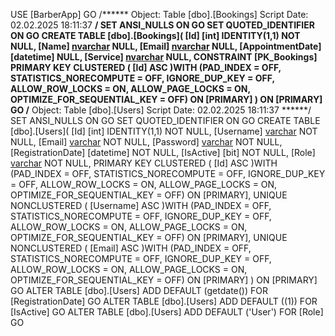 USE [BarberApp]
GO
/****** Object:  Table [dbo].[Bookings]    Script Date: 02.02.2025 18:11:37 ******/
SET ANSI_NULLS ON
GO
SET QUOTED_IDENTIFIER ON
GO
CREATE TABLE [dbo].[Bookings](
	[Id] [int] IDENTITY(1,1) NOT NULL,
	[Name] [nvarchar](100) NULL,
	[Email] [nvarchar](100) NULL,
	[AppointmentDate] [datetime] NULL,
	[Service] [nvarchar](50) NULL,
 CONSTRAINT [PK_Bookings] PRIMARY KEY CLUSTERED 
(
	[Id] ASC
)WITH (PAD_INDEX = OFF, STATISTICS_NORECOMPUTE = OFF, IGNORE_DUP_KEY = OFF, ALLOW_ROW_LOCKS = ON, ALLOW_PAGE_LOCKS = ON, OPTIMIZE_FOR_SEQUENTIAL_KEY = OFF) ON [PRIMARY]
) ON [PRIMARY]
GO
/****** Object:  Table [dbo].[Users]    Script Date: 02.02.2025 18:11:37 ******/
SET ANSI_NULLS ON
GO
SET QUOTED_IDENTIFIER ON
GO
CREATE TABLE [dbo].[Users](
	[Id] [int] IDENTITY(1,1) NOT NULL,
	[Username] [varchar](255) NOT NULL,
	[Email] [varchar](255) NOT NULL,
	[Password] [varchar](255) NOT NULL,
	[RegistrationDate] [datetime] NOT NULL,
	[IsActive] [bit] NOT NULL,
	[Role] [varchar](50) NOT NULL,
PRIMARY KEY CLUSTERED 
(
	[Id] ASC
)WITH (PAD_INDEX = OFF, STATISTICS_NORECOMPUTE = OFF, IGNORE_DUP_KEY = OFF, ALLOW_ROW_LOCKS = ON, ALLOW_PAGE_LOCKS = ON, OPTIMIZE_FOR_SEQUENTIAL_KEY = OFF) ON [PRIMARY],
UNIQUE NONCLUSTERED 
(
	[Username] ASC
)WITH (PAD_INDEX = OFF, STATISTICS_NORECOMPUTE = OFF, IGNORE_DUP_KEY = OFF, ALLOW_ROW_LOCKS = ON, ALLOW_PAGE_LOCKS = ON, OPTIMIZE_FOR_SEQUENTIAL_KEY = OFF) ON [PRIMARY],
UNIQUE NONCLUSTERED 
(
	[Email] ASC
)WITH (PAD_INDEX = OFF, STATISTICS_NORECOMPUTE = OFF, IGNORE_DUP_KEY = OFF, ALLOW_ROW_LOCKS = ON, ALLOW_PAGE_LOCKS = ON, OPTIMIZE_FOR_SEQUENTIAL_KEY = OFF) ON [PRIMARY]
) ON [PRIMARY]
GO
ALTER TABLE [dbo].[Users] ADD  DEFAULT (getdate()) FOR [RegistrationDate]
GO
ALTER TABLE [dbo].[Users] ADD  DEFAULT ((1)) FOR [IsActive]
GO
ALTER TABLE [dbo].[Users] ADD  DEFAULT ('User') FOR [Role]
GO
